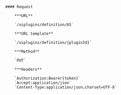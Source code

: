     #### Request

        ***URL**

        `/uiplugins/definition/65`

        ***URL template**

        `/uiplugins/definition/{pluginId}`

        ***Method**

        `PUT`

        ***Headers**

        `Authorization:Bearer{token}`
        `Accept:application/json`
        `Content-Type:application/json;charset=UTF-8`
